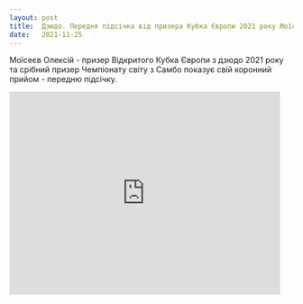 ```yaml
---
layout: post
title:  Дзюдо. Передня підсічка від призера Кубка Європи 2021 року Моїсеєва Олексія
date:   2021-11-25
---
```


Моїсеєв Олексій - призер Відкритого Кубка Європи з дзюдо 2021 року та срібний призер Чемпіонату світу з Самбо показує свій коронний прийом - передню підсічку.

<iframe width="480" height="360" src="https://www.youtube.com/embed/iyZiikiZWgE" frameborder="0" allowfullscreen></iframe>
